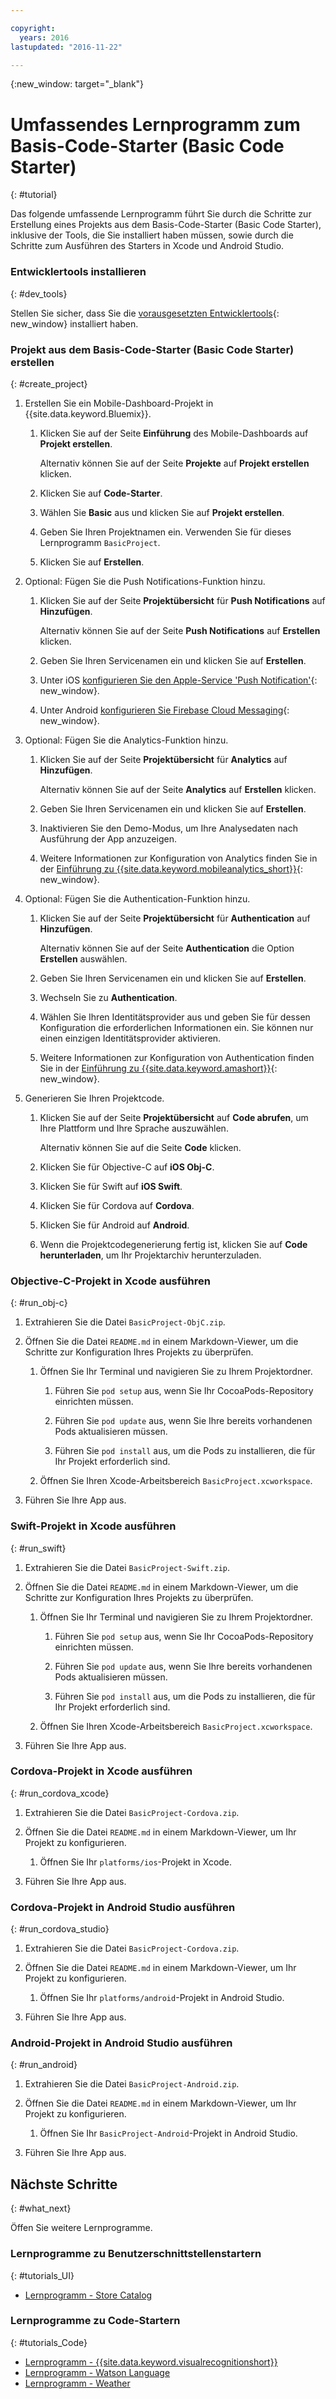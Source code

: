```yaml
---

copyright:
  years: 2016
lastupdated: "2016-11-22"

---
```

{:new_window: target="_blank"}

# Umfassendes Lernprogramm zum Basis-Code-Starter (Basic Code Starter)
{: #tutorial}

Das folgende umfassende Lernprogramm führt Sie durch die Schritte zur Erstellung eines Projekts aus dem Basis-Code-Starter (Basic Code Starter), inklusive der Tools, die Sie installiert haben müssen, sowie durch die Schritte zum Ausführen des Starters in Xcode und Android Studio.


### Entwicklertools installieren
{: #dev_tools}

Stellen Sie sicher, dass Sie die [vorausgesetzten Entwicklertools](get_code.html#prereq-dev-tools){: new_window} installiert haben.


### Projekt aus dem Basis-Code-Starter (Basic Code Starter) erstellen
{: #create_project}

1. Erstellen Sie ein Mobile-Dashboard-Projekt in {{site.data.keyword.Bluemix}}.

   1. Klicken Sie auf der Seite **Einführung** des Mobile-Dashboards auf **Projekt erstellen**.

      Alternativ können Sie auf der Seite **Projekte** auf **Projekt erstellen** klicken.

   2. Klicken Sie auf **Code-Starter**.

   3. Wählen Sie **Basic** aus und klicken Sie auf **Projekt erstellen**.

   4. Geben Sie Ihren Projektnamen ein. Verwenden Sie für dieses Lernprogramm `BasicProject`.
   
   5. Klicken Sie auf **Erstellen**.

2. Optional: Fügen Sie die Push Notifications-Funktion hinzu.

   1. Klicken Sie auf der Seite **Projektübersicht** für **Push Notifications** auf **Hinzufügen**.

      Alternativ können Sie auf der Seite **Push Notifications** auf **Erstellen** klicken.

   2. Geben Sie Ihren Servicenamen ein und klicken Sie auf **Erstellen**.

   3. Unter iOS [konfigurieren Sie den Apple-Service 'Push Notification'](/docs/services/mobilepush/t_push_provider_ios.html){: new_window}.

   4. Unter Android [konfigurieren Sie Firebase Cloud Messaging](/docs/services/mobilepush/t_push_provider_android.html){: new_window}.
   
3. Optional: Fügen Sie die Analytics-Funktion hinzu.

   1. Klicken Sie auf der Seite **Projektübersicht** für **Analytics** auf **Hinzufügen**.

      Alternativ können Sie auf der Seite **Analytics** auf **Erstellen** klicken.

   2. Geben Sie Ihren Servicenamen ein und klicken Sie auf **Erstellen**.
   
   3. Inaktivieren Sie den Demo-Modus, um Ihre Analysedaten nach Ausführung der App anzuzeigen.
   
   4. Weitere Informationen zur Konfiguration von Analytics finden Sie in der [Einführung zu {{site.data.keyword.mobileanalytics_short}}](/docs/services/mobileanalytics/index.html){: new_window}.
  
4. Optional: Fügen Sie die Authentication-Funktion hinzu.

   1. Klicken Sie auf der Seite **Projektübersicht** für **Authentication** auf **Hinzufügen**.

      Alternativ können Sie auf der Seite **Authentication** die Option **Erstellen** auswählen.

   2. Geben Sie Ihren Servicenamen ein und klicken Sie auf **Erstellen**.
   
   3. Wechseln Sie zu **Authentication**.
   
   4. Wählen Sie Ihren Identitätsprovider aus und geben Sie für dessen Konfiguration die erforderlichen Informationen ein. Sie können nur einen einzigen Identitätsprovider aktivieren.

   5. Weitere Informationen zur Konfiguration von Authentication finden Sie in der [Einführung zu {{site.data.keyword.amashort}}](/docs/services/mobileaccess/index.html){: new_window}.

5. Generieren Sie Ihren Projektcode.

   1. Klicken Sie auf der Seite **Projektübersicht** auf **Code abrufen**, um Ihre Plattform und Ihre Sprache auszuwählen.
   
      Alternativ können Sie auf die Seite **Code** klicken.
      
   2. Klicken Sie für Objective-C auf **iOS Obj-C**.

   3. Klicken Sie für Swift auf **iOS Swift**.
   
   4. Klicken Sie für Cordova auf **Cordova**.

   5. Klicken Sie für Android auf **Android**.
   
   6. Wenn die Projektcodegenerierung fertig ist, klicken Sie auf **Code herunterladen**, um Ihr Projektarchiv herunterzuladen.


### Objective-C-Projekt in Xcode ausführen
{: #run_obj-c}

1. Extrahieren Sie die Datei `BasicProject-ObjC.zip`.

2. Öffnen Sie die Datei `README.md` in einem Markdown-Viewer, um die Schritte zur Konfiguration Ihres Projekts zu überprüfen.

   1. Öffnen Sie Ihr Terminal und navigieren Sie zu Ihrem Projektordner.
   
      1. Führen Sie `pod setup` aus, wenn Sie Ihr CocoaPods-Repository einrichten müssen.
      
      2. Führen Sie `pod update` aus, wenn Sie Ihre bereits vorhandenen Pods aktualisieren müssen.
      
      3. Führen Sie `pod install` aus, um die Pods zu installieren, die für Ihr Projekt erforderlich sind.
      
   2. Öffnen Sie Ihren Xcode-Arbeitsbereich `BasicProject.xcworkspace`.
      
3. Führen Sie Ihre App aus.


### Swift-Projekt in Xcode ausführen
{: #run_swift}

1. Extrahieren Sie die Datei `BasicProject-Swift.zip`.

2. Öffnen Sie die Datei `README.md` in einem Markdown-Viewer, um die Schritte zur Konfiguration Ihres Projekts zu überprüfen.

   1. Öffnen Sie Ihr Terminal und navigieren Sie zu Ihrem Projektordner.
   
      1. Führen Sie `pod setup` aus, wenn Sie Ihr CocoaPods-Repository einrichten müssen.
      
      2. Führen Sie `pod update` aus, wenn Sie Ihre bereits vorhandenen Pods aktualisieren müssen.
      
      3. Führen Sie `pod install` aus, um die Pods zu installieren, die für Ihr Projekt erforderlich sind.
      
   3. Öffnen Sie Ihren Xcode-Arbeitsbereich `BasicProject.xcworkspace`.
      
3. Führen Sie Ihre App aus.


### Cordova-Projekt in Xcode ausführen
{: #run_cordova_xcode}

1. Extrahieren Sie die Datei `BasicProject-Cordova.zip`.

2. Öffnen Sie die Datei `README.md` in einem Markdown-Viewer, um Ihr Projekt zu konfigurieren.

   1. Öffnen Sie Ihr `platforms/ios`-Projekt in Xcode.
      
3. Führen Sie Ihre App aus.


### Cordova-Projekt in Android Studio ausführen
{: #run_cordova_studio}

1. Extrahieren Sie die Datei `BasicProject-Cordova.zip`.

2. Öffnen Sie die Datei `README.md` in einem Markdown-Viewer, um Ihr Projekt zu konfigurieren.

   1. Öffnen Sie Ihr `platforms/android`-Projekt in Android Studio.
      
3. Führen Sie Ihre App aus.


### Android-Projekt in Android Studio ausführen
{: #run_android}

1. Extrahieren Sie die Datei `BasicProject-Android.zip`.

2. Öffnen Sie die Datei `README.md` in einem Markdown-Viewer, um Ihr Projekt zu konfigurieren.

   1. Öffnen Sie Ihr `BasicProject-Android`-Projekt in Android Studio.
      
3. Führen Sie Ihre App aus.


## Nächste Schritte
{: #what_next}

Öffen Sie weitere Lernprogramme.


### Lernprogramme zu Benutzerschnittstellenstartern
{: #tutorials_UI}

* [Lernprogramm - Store Catalog](tutorial_store_catalog.html)


### Lernprogramme zu Code-Startern
{: #tutorials_Code}

* [Lernprogramm - {{site.data.keyword.visualrecognitionshort}}](tutorial_visual_recognition.html)
* [Lernprogramm - Watson Language](tutorial_watson_language.html)
* [Lernprogramm - Weather](tutorial_weather.html)
